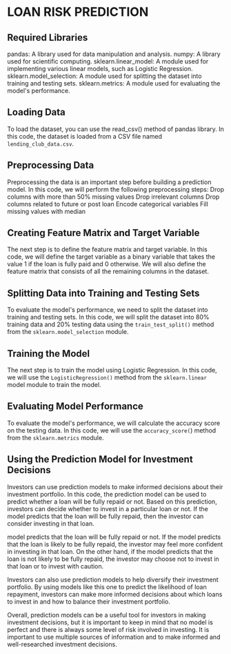 # LOAN RISK PREDICTION

## Required Libraries
pandas: A library used for data manipulation and analysis.
numpy: A library used for scientific computing.
sklearn.linear_model: A module used for implementing various linear models, such as Logistic Regression.
sklearn.model_selection: A module used for splitting the dataset into training and testing sets.
sklearn.metrics: A module used for evaluating the model's performance.

## Loading Data
To load the dataset, you can use the read_csv() method of pandas library. In this code, the dataset is loaded from a CSV file named `lending_club_data.csv`.

## Preprocessing Data
Preprocessing the data is an important step before building a prediction model. In this code, we will perform the following preprocessing steps:
Drop columns with more than 50% missing values
Drop irrelevant columns
Drop columns related to future or post loan
Encode categorical variables
Fill missing values with median

## Creating Feature Matrix and Target Variable
The next step is to define the feature matrix and target variable. In this code, we will define the target variable as a binary variable that takes the value 1 if the loan is fully paid and 0 otherwise. 
We will also define the feature matrix that consists of all the remaining columns in the dataset.

## Splitting Data into Training and Testing Sets
To evaluate the model's performance, we need to split the dataset into training and testing sets. In this code, we will split the dataset into 80% training data and 20% testing data using the `train_test_split()` method from the `sklearn.model_selection` module.

## Training the Model
The next step is to train the model using Logistic Regression. In this code, we will use the `LogisticRegression()` method from the `sklearn.linear` model module to train the model.

## Evaluating Model Performance
To evaluate the model's performance, we will calculate the accuracy score on the testing data. In this code, we will use the `accuracy_score(`) method from the `sklearn.metrics` module.

## Using the Prediction Model for Investment Decisions
Investors can use prediction models to make informed decisions about their investment portfolio. In this code, the prediction model can be used to predict whether a loan will be fully repaid or not. Based on this prediction, investors can decide whether to invest in a particular loan or not. If the model predicts that the loan will be fully repaid, then the investor can consider investing in that loan.

model predicts that the loan will be fully repaid or not. If the model predicts that the loan is likely to be fully repaid, the investor may feel more confident in investing in that loan. On the other hand, if the model predicts that the loan is not likely to be fully repaid, the investor may choose not to invest in that loan or to invest with caution.

Investors can also use prediction models to help diversify their investment portfolio. By using models like this one to predict the likelihood of loan repayment, investors can make more informed decisions about which loans to invest in and how to balance their investment portfolio.

Overall, prediction models can be a useful tool for investors in making investment decisions, but it is important to keep in mind that no model is perfect and there is always some level of risk involved in investing. It is important to use multiple sources of information and to make informed and well-researched investment decisions.
